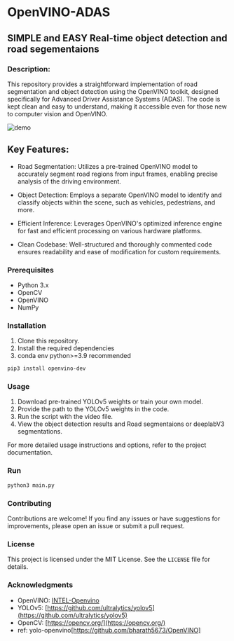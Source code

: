 # OpenVINO-ADAS

## SIMPLE and EASY Real-time object detection and road segementaions 

### Description:

This repository provides a straightforward implementation of road segmentation and object detection using the OpenVINO toolkit, designed specifically for Advanced Driver Assistance Systems (ADAS). The code is kept clean and easy to understand, making it accessible even for those new to computer vision and OpenVINO.

![demo](output.gif)

## Key Features:

- Road Segmentation: Utilizes a pre-trained OpenVINO model to accurately segment road regions from input frames, enabling precise analysis of the driving environment.

- Object Detection: Employs a separate OpenVINO model to identify and classify objects within the scene, such as vehicles, pedestrians, and more.

- Efficient Inference: Leverages OpenVINO's optimized inference engine for fast and efficient processing on various hardware platforms.

- Clean Codebase: Well-structured and thoroughly commented code ensures readability and ease of modification for custom requirements.

### Prerequisites

- Python 3.x
- OpenCV
- OpenVINO
- NumPy

### Installation

1. Clone this repository.
2. Install the required dependencies
3. conda env python>=3.9 recommended

```bash
pip3 install openvino-dev
```

### Usage

1. Download pre-trained YOLOv5 weights or train your own model.
2. Provide the path to the YOLOv5 weights in the code.
3. Run the script with the video file.
4. View the object detection results and Road segmentaions or deeplabV3 segmentations.

For more detailed usage instructions and options, refer to the project documentation.

### Run

```bash
python3 main.py
```

### Contributing

Contributions are welcome! If you find any issues or have suggestions for improvements, please open an issue or submit a pull request.

### License

This project is licensed under the MIT License. See the `LICENSE` file for details.

### Acknowledgments

- OpenVINO: [INTEL-Openvino](https://docs.openvino.ai/2023.0/openvino_docs_install_guides_overview.html?ENVIRONMENT=DEV_TOOLS&OP_SYSTEM=WINDOWS&VERSION=v_2023_0_2&DISTRIBUTION=PIP)
- YOLOv5: [https://github.com/ultralytics/yolov5](https://github.com/ultralytics/yolov5)
- OpenCV: [https://opencv.org/](https://opencv.org/)
- ref: yolo-openvino[https://github.com/bharath5673/OpenVINO]

